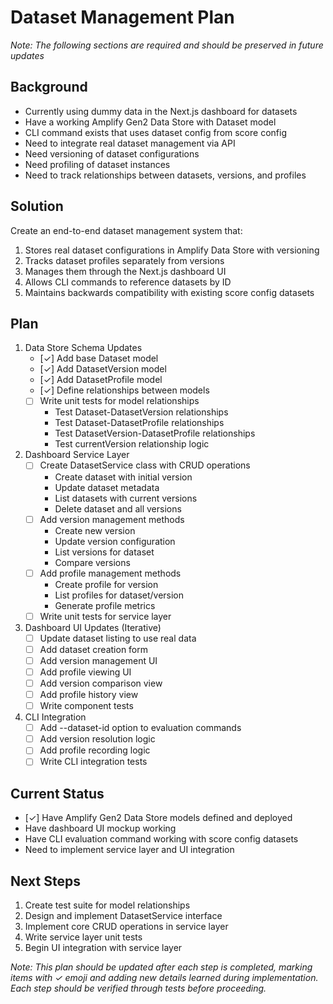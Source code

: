 # Dataset Management Plan
*Note: The following sections are required and should be preserved in future updates*

## Background
- Currently using dummy data in the Next.js dashboard for datasets
- Have a working Amplify Gen2 Data Store with Dataset model
- CLI command exists that uses dataset config from score config
- Need to integrate real dataset management via API
- Need versioning of dataset configurations
- Need profiling of dataset instances
- Need to track relationships between datasets, versions, and profiles

## Solution
Create an end-to-end dataset management system that:
1. Stores real dataset configurations in Amplify Data Store with versioning
2. Tracks dataset profiles separately from versions
3. Manages them through the Next.js dashboard UI
4. Allows CLI commands to reference datasets by ID
5. Maintains backwards compatibility with existing score config datasets

## Plan
1. Data Store Schema Updates
   - [✓] Add base Dataset model
   - [✓] Add DatasetVersion model
   - [✓] Add DatasetProfile model
   - [✓] Define relationships between models
   - [ ] Write unit tests for model relationships
      - Test Dataset-DatasetVersion relationships
      - Test Dataset-DatasetProfile relationships
      - Test DatasetVersion-DatasetProfile relationships
      - Test currentVersion relationship logic

2. Dashboard Service Layer
   - [ ] Create DatasetService class with CRUD operations
      - Create dataset with initial version
      - Update dataset metadata
      - List datasets with current versions
      - Delete dataset and all versions
   - [ ] Add version management methods
      - Create new version
      - Update version configuration
      - List versions for dataset
      - Compare versions
   - [ ] Add profile management methods
      - Create profile for version
      - List profiles for dataset/version
      - Generate profile metrics
   - [ ] Write unit tests for service layer

3. Dashboard UI Updates (Iterative)
   - [ ] Update dataset listing to use real data
   - [ ] Add dataset creation form
   - [ ] Add version management UI
   - [ ] Add profile viewing UI
   - [ ] Add version comparison view
   - [ ] Add profile history view
   - [ ] Write component tests

4. CLI Integration
   - [ ] Add --dataset-id option to evaluation commands
   - [ ] Add version resolution logic
   - [ ] Add profile recording logic
   - [ ] Write CLI integration tests

## Current Status
- [✓] Have Amplify Gen2 Data Store models defined and deployed
- Have dashboard UI mockup working
- Have CLI evaluation command working with score config datasets
- Need to implement service layer and UI integration

## Next Steps
1. Create test suite for model relationships
2. Design and implement DatasetService interface
3. Implement core CRUD operations in service layer
4. Write service layer unit tests
5. Begin UI integration with service layer

*Note: This plan should be updated after each step is completed, marking items with ✓ emoji and adding new details learned during implementation. Each step should be verified through tests before proceeding.*
